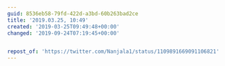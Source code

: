 ```yaml
---
guid: 8536eb58-79fd-422d-a3bd-60b263bad2ce
title: '2019.03.25, 10:49'
created: '2019-03-25T09:49:48+00:00'
changed: '2019-09-24T07:19:45+00:00'


repost_of: 'https://twitter.com/Nanjala1/status/1109891669091106821'
---
```


